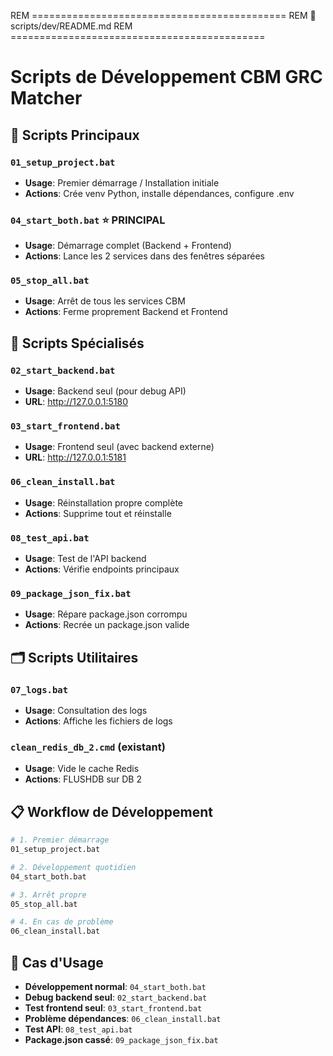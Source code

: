 REM ============================================
REM 📁 scripts/dev/README.md
REM ============================================
# Scripts de Développement CBM GRC Matcher

## 🚀 Scripts Principaux

### `01_setup_project.bat`
- **Usage**: Premier démarrage / Installation initiale
- **Actions**: Crée venv Python, installe dépendances, configure .env

### `04_start_both.bat` ⭐ **PRINCIPAL**
- **Usage**: Démarrage complet (Backend + Frontend)
- **Actions**: Lance les 2 services dans des fenêtres séparées

### `05_stop_all.bat`
- **Usage**: Arrêt de tous les services CBM
- **Actions**: Ferme proprement Backend et Frontend

## 🔧 Scripts Spécialisés

### `02_start_backend.bat`
- **Usage**: Backend seul (pour debug API)
- **URL**: http://127.0.0.1:5180

### `03_start_frontend.bat`  
- **Usage**: Frontend seul (avec backend externe)
- **URL**: http://127.0.0.1:5181

### `06_clean_install.bat`
- **Usage**: Réinstallation propre complète
- **Actions**: Supprime tout et réinstalle

### `08_test_api.bat`
- **Usage**: Test de l'API backend
- **Actions**: Vérifie endpoints principaux

### `09_package_json_fix.bat`
- **Usage**: Répare package.json corrompu
- **Actions**: Recrée un package.json valide

## 🗂️ Scripts Utilitaires

### `07_logs.bat`
- **Usage**: Consultation des logs
- **Actions**: Affiche les fichiers de logs

### `clean_redis_db_2.cmd` (existant)
- **Usage**: Vide le cache Redis
- **Actions**: FLUSHDB sur DB 2

## 📋 Workflow de Développement

```bash
# 1. Premier démarrage
01_setup_project.bat

# 2. Développement quotidien  
04_start_both.bat

# 3. Arrêt propre
05_stop_all.bat

# 4. En cas de problème
06_clean_install.bat
```

## 🎯 Cas d'Usage

- **Développement normal**: `04_start_both.bat`
- **Debug backend seul**: `02_start_backend.bat`
- **Test frontend seul**: `03_start_frontend.bat`
- **Problème dépendances**: `06_clean_install.bat`
- **Test API**: `08_test_api.bat`
- **Package.json cassé**: `09_package_json_fix.bat`
